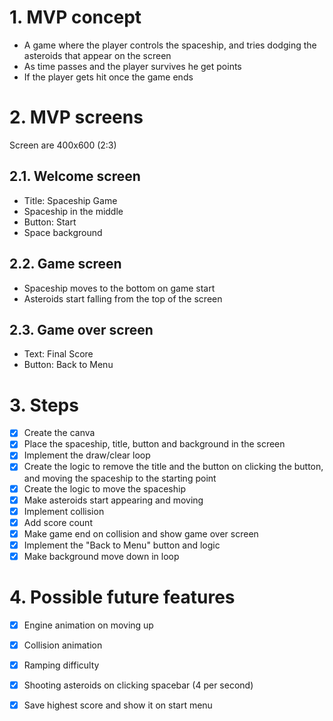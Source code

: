 # 1. MVP concept
- A game where the player controls the spaceship, and tries dodging the asteroids that appear on the screen
- As time passes and the player survives he get points
- If the player gets hit once the game ends

# 2. MVP screens
Screen are 400x600 (2:3)

## 2.1. Welcome screen
- Title: Spaceship Game
- Spaceship in the middle
- Button: Start
- Space background

## 2.2. Game screen
- Spaceship moves to the bottom on game start
- Asteroids start falling from the top of the screen

## 2.3. Game over screen
- Text: Final Score
- Button: Back to Menu

# 3. Steps
- [X] Create the canva
- [X] Place the spaceship, title, button and background in the screen
- [X] Implement the draw/clear loop
- [X] Create the logic to remove the title and the button on clicking the button, and moving the spaceship to the starting point
- [X] Create the logic to move the spaceship
- [X] Make asteroids start appearing and moving
- [X] Implement collision
- [X] Add score count
- [X] Make game end on collision and show game over screen
- [X] Implement the "Back to Menu" button and logic
- [X] Make background move down in loop

# 4. Possible future features
- [X] Engine animation on moving up
- [X] Collision animation
- [X] Ramping difficulty
- [X] Shooting asteroids on clicking spacebar (4 per second)
- [X] Save highest score and show it on start menu

